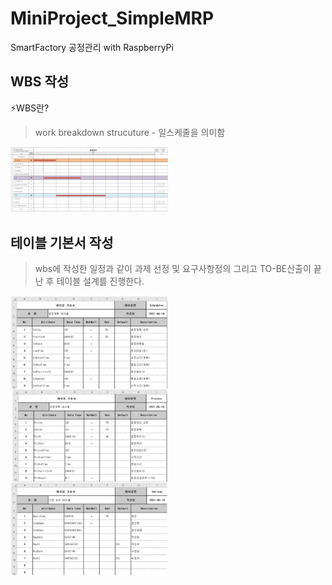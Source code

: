 # MiniProject_SimpleMRP
SmartFactory 공정관리 with RaspberryPi   

## WBS 작성    
⚡WBS란?   
>work breakdown strucuture - 일스케줄을 의미함   
<img src = "https://github.com/hyojin-park24/MiniProject_SimpleMRP/blob/main/images/mbs.jpg" width="50%" height="50%">

## 테이블 기본서 작성 
>wbs에 작성한 일정과 같이 과제 선정 및 요구사항정의 그리고 TO-BE산출이 끝난 후 테이블 설계를 진행한다.   
<img src = "https://github.com/hyojin-park24/MiniProject_SimpleMRP/blob/main/images/table.jpg" width="50%" height="50%">

